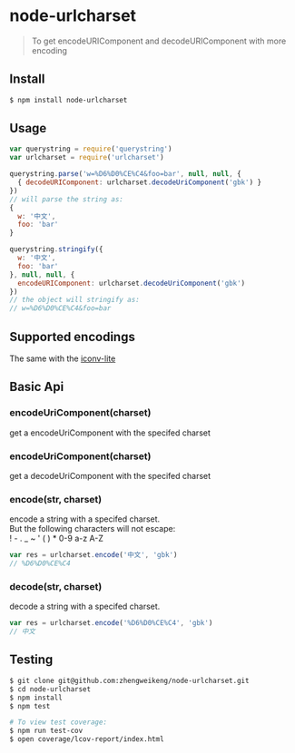 # node-urlcharset
> To get encodeURIComponent and decodeURIComponent with more encoding

## Install
```bash
$ npm install node-urlcharset
```

## Usage
```javascript
var querystring = require('querystring')
var urlcharset = require('urlcharset')

querystring.parse('w=%D6%D0%CE%C4&foo=bar', null, null, {
  { decodeURIComponent: urlcharset.decodeUriComponent('gbk') }
})
// will parse the string as:
{
  w: '中文',
  foo: 'bar'
}

querystring.stringify({
  w: '中文',
  foo: 'bar'
}, null, null, {
  encodeURIComponent: urlcharset.decodeUriComponent('gbk')
})
// the object will stringify as:
// w=%D6%D0%CE%C4&foo=bar
```

## Supported encodings
The same with the [iconv-lite](https://github.com/ashtuchkin/iconv-lite#supported-encodings)

## Basic Api
### encodeUriComponent(charset)
get a encodeUriComponent with the specifed charset

### encodeUriComponent(charset) 
get a decodeUriComponent with the specifed charset

### encode(str, charset)
encode a string with a specifed charset.  
But the following characters will not escape:  
! - . _ ~ ' ( ) * 0-9 a-z A-Z
```javascript
var res = urlcharset.encode('中文', 'gbk')
// %D6%D0%CE%C4
```

### decode(str, charset)
decode a string with a specifed charset.  
```javascript
var res = urlcharset.encode('%D6%D0%CE%C4', 'gbk')
// 中文
```

## Testing
```bash
$ git clone git@github.com:zhengweikeng/node-urlcharset.git
$ cd node-urlcharset
$ npm install
$ npm test

# To view test coverage:
$ npm run test-cov
$ open coverage/lcov-report/index.html
```
